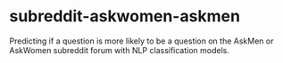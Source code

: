 # subreddit-askwomen-askmen
Predicting if a question is more likely to be a question on the AskMen or AskWomen subreddit forum with NLP classification models.
